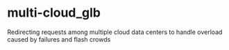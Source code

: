 # multi-cloud_glb
Redirecting requests among multiple cloud data centers to handle overload caused by failures and flash crowds
